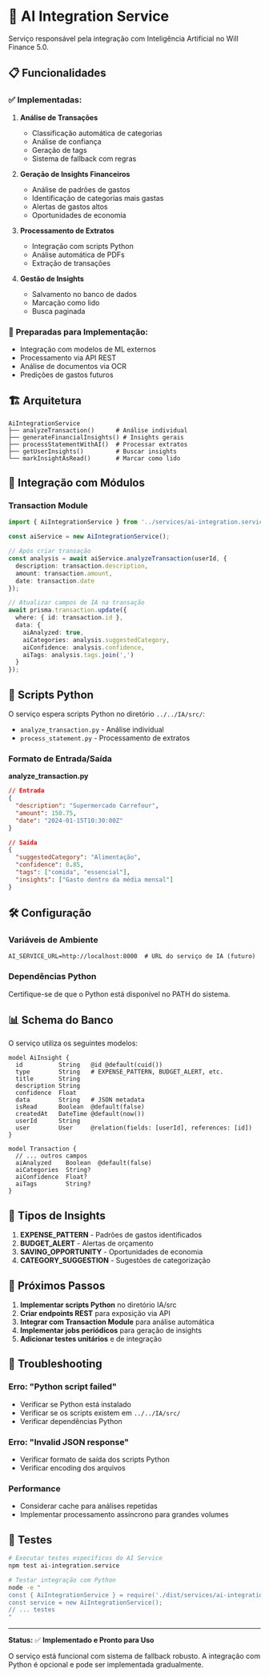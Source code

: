 # 🤖 AI Integration Service

Serviço responsável pela integração com Inteligência Artificial no Will Finance 5.0.

## 📋 Funcionalidades

### ✅ **Implementadas:**

1. **Análise de Transações**
   - Classificação automática de categorias
   - Análise de confiança
   - Geração de tags
   - Sistema de fallback com regras

2. **Geração de Insights Financeiros**
   - Análise de padrões de gastos
   - Identificação de categorias mais gastas
   - Alertas de gastos altos
   - Oportunidades de economia

3. **Processamento de Extratos**
   - Integração com scripts Python
   - Análise automática de PDFs
   - Extração de transações

4. **Gestão de Insights**
   - Salvamento no banco de dados
   - Marcação como lido
   - Busca paginada

### 🔄 **Preparadas para Implementação:**

- Integração com modelos de ML externos
- Processamento via API REST
- Análise de documentos via OCR
- Predições de gastos futuros

## 🏗️ Arquitetura

```
AiIntegrationService
├── analyzeTransaction()      # Análise individual
├── generateFinancialInsights() # Insights gerais
├── processStatementWithAI()  # Processar extratos
├── getUserInsights()         # Buscar insights
└── markInsightAsRead()       # Marcar como lido
```

## 🔗 Integração com Módulos

### Transaction Module
```typescript
import { AiIntegrationService } from '../services/ai-integration.service';

const aiService = new AiIntegrationService();

// Após criar transação
const analysis = await aiService.analyzeTransaction(userId, {
  description: transaction.description,
  amount: transaction.amount,
  date: transaction.date
});

// Atualizar campos de IA na transação
await prisma.transaction.update({
  where: { id: transaction.id },
  data: {
    aiAnalyzed: true,
    aiCategories: analysis.suggestedCategory,
    aiConfidence: analysis.confidence,
    aiTags: analysis.tags.join(',')
  }
});
```

## 🐍 Scripts Python

O serviço espera scripts Python no diretório `../../IA/src/`:

- `analyze_transaction.py` - Análise individual
- `process_statement.py` - Processamento de extratos

### Formato de Entrada/Saída

**analyze_transaction.py**
```json
// Entrada
{
  "description": "Supermercado Carrefour",
  "amount": 150.75,
  "date": "2024-01-15T10:30:00Z"
}

// Saída
{
  "suggestedCategory": "Alimentação",
  "confidence": 0.85,
  "tags": ["comida", "essencial"],
  "insights": ["Gasto dentro da média mensal"]
}
```

## 🛠️ Configuração

### Variáveis de Ambiente

```env
AI_SERVICE_URL=http://localhost:8000  # URL do serviço de IA (futuro)
```

### Dependências Python

Certifique-se de que o Python está disponível no PATH do sistema.

## 📊 Schema do Banco

O serviço utiliza os seguintes modelos:

```prisma
model AiInsight {
  id          String   @id @default(cuid())
  type        String   # EXPENSE_PATTERN, BUDGET_ALERT, etc.
  title       String
  description String
  confidence  Float
  data        String   # JSON metadata
  isRead      Boolean  @default(false)
  createdAt   DateTime @default(now())
  userId      String
  user        User     @relation(fields: [userId], references: [id])
}

model Transaction {
  // ... outros campos
  aiAnalyzed    Boolean  @default(false)
  aiCategories  String?
  aiConfidence  Float?
  aiTags        String?
}
```

## 🎯 Tipos de Insights

1. **EXPENSE_PATTERN** - Padrões de gastos identificados
2. **BUDGET_ALERT** - Alertas de orçamento
3. **SAVING_OPPORTUNITY** - Oportunidades de economia
4. **CATEGORY_SUGGESTION** - Sugestões de categorização

## 🚀 Próximos Passos

1. **Implementar scripts Python** no diretório IA/src
2. **Criar endpoints REST** para exposição via API
3. **Integrar com Transaction Module** para análise automática
4. **Implementar jobs periódicos** para geração de insights
5. **Adicionar testes unitários** e de integração

## 🔧 Troubleshooting

### Erro: "Python script failed"
- Verificar se Python está instalado
- Verificar se os scripts existem em `../../IA/src/`
- Verificar dependências Python

### Erro: "Invalid JSON response"
- Verificar formato de saída dos scripts Python
- Verificar encoding dos arquivos

### Performance
- Considerar cache para análises repetidas
- Implementar processamento assíncrono para grandes volumes

## 🧪 Testes

```bash
# Executar testes específicos do AI Service
npm test ai-integration.service

# Testar integração com Python
node -e "
const { AiIntegrationService } = require('./dist/services/ai-integration.service');
const service = new AiIntegrationService();
// ... testes
"
```

---

**Status:** ✅ **Implementado e Pronto para Uso**

O serviço está funcional com sistema de fallback robusto. A integração com Python é opcional e pode ser implementada gradualmente.
